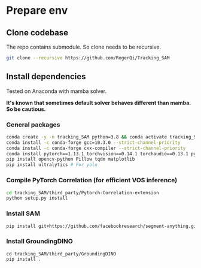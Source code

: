 # Prepare env

## Clone codebase

The repo contains submodule. So clone needs to be recursive.

```bash
git clone --recursive https://github.com/RogerQi/Tracking_SAM
```

## Install dependencies

Tested on Anaconda with mamba solver.

**It's known that sometimes default solver behaves different than mamba. So be cautious.**

### General packages

```bash
conda create -y -n tracking_SAM python=3.8 && conda activate tracking_SAM
conda install -c conda-forge gcc=10.3.0 --strict-channel-priority
conda install -c conda-forge cxx-compiler --strict-channel-priority
conda install pytorch==1.13.1 torchvision==0.14.1 torchaudio==0.13.1 pytorch-cuda=11.7 cudatoolkit=11.7 cudatoolkit-dev=11.7 -c pytorch -c conda-forge -c nvidia
pip install opencv-python Pillow tqdm matplotlib
pip install ultralytics # For yolo
```

### Compile PyTorch Correlation (for efficient VOS inference)

```bash
cd tracking_SAM/third_party/Pytorch-Correlation-extension
python setup.py install
```

### Install SAM

```bash
pip install git+https://github.com/facebookresearch/segment-anything.git
```

### Install GroundingDINO

```
cd tracking_SAM/third_party/GroundingDINO
pip install .
```